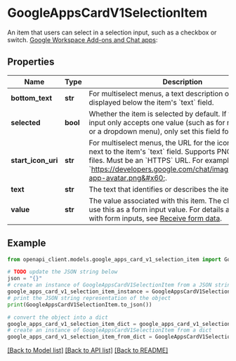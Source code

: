 # GoogleAppsCardV1SelectionItem

An item that users can select in a selection input, such as a checkbox or switch. [Google Workspace Add-ons and Chat apps](https://developers.google.com/workspace/extend):

## Properties

Name | Type | Description | Notes
------------ | ------------- | ------------- | -------------
**bottom_text** | **str** | For multiselect menus, a text description or label that&#39;s displayed below the item&#39;s &#x60;text&#x60; field. | [optional] 
**selected** | **bool** | Whether the item is selected by default. If the selection input only accepts one value (such as for radio buttons or a dropdown menu), only set this field for one item. | [optional] 
**start_icon_uri** | **str** | For multiselect menus, the URL for the icon displayed next to the item&#39;s &#x60;text&#x60; field. Supports PNG and JPEG files. Must be an &#x60;HTTPS&#x60; URL. For example, &#x60;https://developers.google.com/chat/images/quickstart-app-avatar.png&#x60;. | [optional] 
**text** | **str** | The text that identifies or describes the item to users. | [optional] 
**value** | **str** | The value associated with this item. The client should use this as a form input value. For details about working with form inputs, see [Receive form data](https://developers.google.com/chat/ui/read-form-data). | [optional] 

## Example

```python
from openapi_client.models.google_apps_card_v1_selection_item import GoogleAppsCardV1SelectionItem

# TODO update the JSON string below
json = "{}"
# create an instance of GoogleAppsCardV1SelectionItem from a JSON string
google_apps_card_v1_selection_item_instance = GoogleAppsCardV1SelectionItem.from_json(json)
# print the JSON string representation of the object
print(GoogleAppsCardV1SelectionItem.to_json())

# convert the object into a dict
google_apps_card_v1_selection_item_dict = google_apps_card_v1_selection_item_instance.to_dict()
# create an instance of GoogleAppsCardV1SelectionItem from a dict
google_apps_card_v1_selection_item_from_dict = GoogleAppsCardV1SelectionItem.from_dict(google_apps_card_v1_selection_item_dict)
```
[[Back to Model list]](../README.md#documentation-for-models) [[Back to API list]](../README.md#documentation-for-api-endpoints) [[Back to README]](../README.md)


